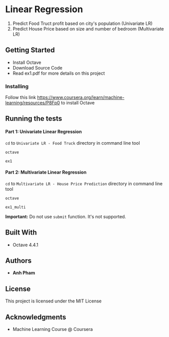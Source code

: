 # Linear Regression
1. Predict Food Truct profit based on city's population (Univariate LR)
2. Predict House Price based on size and number of bedroom (Multivariate LR)

## Getting Started
- Install Octave 
- Download Source Code 
- Read ex1.pdf for more details on this project

### Installing
Follow this link https://www.coursera.org/learn/machine-learning/resources/P8Fp0 to install Octave

## Running the tests
#### Part 1: Univariate Linear Regression 

`cd` to `Univariate LR - Food Truck` directory in command line tool 

`octave`

`ex1`

#### Part 2: Multivariate Linear Regression 

`cd` to `Multivariate LR - House Price Prediction` directory in command line tool 

`octave` 

`ex1_multi`

**Important:** Do not use `submit` function. It's not supported. 

## Built With

* Octave 4.4.1

## Authors

* **Anh Pham** 

## License

This project is licensed under the MIT License

## Acknowledgments

* Machine Learning Course @ Coursera
